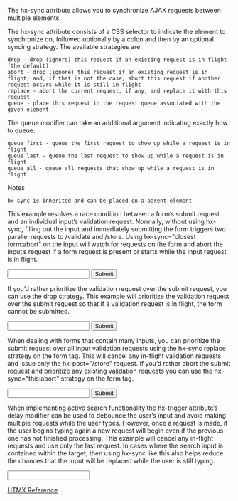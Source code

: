 The hx-sync attribute allows you to synchronize AJAX requests between multiple elements.

The hx-sync attribute consists of a CSS selector to indicate the element to synchronize on, followed optionally by a colon and then by an optional syncing strategy. The available strategies are:

    drop - drop (ignore) this request if an existing request is in flight (the default)
    abort - drop (ignore) this request if an existing request is in flight, and, if that is not the case, abort this request if another request occurs while it is still in flight
    replace - abort the current request, if any, and replace it with this request
    queue - place this request in the request queue associated with the given element

The queue modifier can take an additional argument indicating exactly how to queue:

    queue first - queue the first request to show up while a request is in flight
    queue last - queue the last request to show up while a request is in flight
    queue all - queue all requests that show up while a request is in flight

Notes

    hx-sync is inherited and can be placed on a parent element

This example resolves a race condition between a form’s submit request and an individual input’s validation request. Normally, without using hx-sync, filling out the input and immediately submitting the form triggers two parallel requests to /validate and /store. Using hx-sync="closest form:abort" on the input will watch for requests on the form and abort the input’s request if a form request is present or starts while the input request is in flight.

<form hx-post="/store">
    <input id="title" name="title" type="text"
        hx-post="/validate"
        hx-trigger="change"
        hx-sync="closest form:abort">
    <button type="submit">Submit</button>
</form>

If you’d rather prioritize the validation request over the submit request, you can use the drop strategy. This example will prioritize the validation request over the submit request so that if a validation request is in flight, the form cannot be submitted.

<form hx-post="/store">
    <input id="title" name="title" type="text"
        hx-post="/validate"
        hx-trigger="change"
        hx-sync="closest form:drop"
    >
    <button type="submit">Submit</button>
</form>

When dealing with forms that contain many inputs, you can prioritize the submit request over all input validation requests using the hx-sync replace strategy on the form tag. This will cancel any in-flight validation requests and issue only the hx-post="/store" request. If you’d rather abort the submit request and prioritize any existing validation requests you can use the hx-sync="this:abort" strategy on the form tag.

<form hx-post="/store" hx-sync="this:replace">
    <input id="title" name="title" type="text" hx-post="/validate" hx-trigger="change" />
    <button type="submit">Submit</button>
</form>

When implementing active search functionality the hx-trigger attribute’s delay modifier can be used to debounce the user’s input and avoid making multiple requests while the user types. However, once a request is made, if the user begins typing again a new request will begin even if the previous one has not finished processing. This example will cancel any in-flight requests and use only the last request. In cases where the search input is contained within the target, then using hx-sync like this also helps reduce the chances that the input will be replaced while the user is still typing.

<input type="search"
    hx-get="/search"
    hx-trigger="keyup changed delay:500ms, search"
    hx-target="#search-results"
    hx-sync="this:replace">


[HTMX Reference](https://htmx.org/attributes/hx-sync/)
